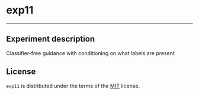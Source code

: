 # exp11

-----
## Experiment description
Classifier-free guidance with conditioning on what labels are present

## License

`exp11` is distributed under the terms of the [MIT](https://spdx.org/licenses/MIT.html) license.
